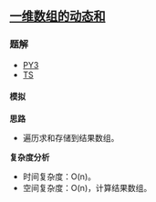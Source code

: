 ## [一维数组的动态和](https://leetcode.cn/problems/running-sum-of-1d-array/)

### 题解
+ [PY3](../../py3/1536/1480.py)
+ [TS](../../ts/1536/1480.ts)

#### 模拟
**思路**
+ 遍历求和存储到结果数组。

**复杂度分析**
+ 时间复杂度：O(n)。
+ 空间复杂度：O(n)，计算结果数组。